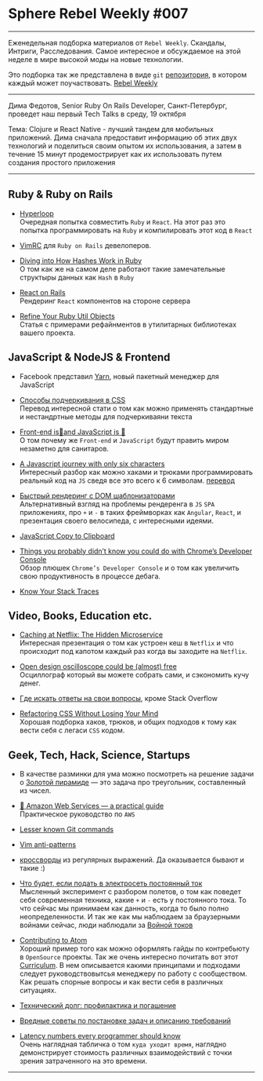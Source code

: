 # Sphere Rebel Weekly #007
----

Еженедельная подборка материалов от `Rebel Weekly`. Скандалы, Интриги, Расследования.
Самое интересное и обсуждаемое на этой неделе в мире высокой моды на новые технологии.

Это подборка так же представлена в виде `git` [репозитория](https://github.com/SphereConsultingInc/weekly), в котором каждый может
поучаствовать. [Rebel Weekly](https://github.com/SphereConsultingInc/weekly)

---

Дима Федотов, Senior Ruby On Rails Developer, Санкт-Петербург, проведет наш первый Tech Talks в среду, 19 октября

Тема: Clojure и React Native - лучший тандем для мобильных приложений.
Дима сначала предоставит информацию об этих двух технологий и поделиться своим опытом их использования, а затем в течение 15 минут продемострирует как их использовать путем создания простого приложения

---

## Ruby & Ruby on Rails

* [Hyperloop](http://ruby-hyperloop.io/)<br/>
Очередная попытка совместить `Ruby` и `React`. На этот раз это попытка программировать на
`Ruby` и компилировать этот код в `React`

* [VimRC](http://janjiss.com/walkthrough-of-my-vimrc-file-for-ruby-development/) для `Ruby on Rails` девелоперов.

* [Diving into How Hashes Work in Ruby](https://www.sitepoint.com/diving-into-how-hashes-work-in-ruby/)<br/>
О том как же на самом деле работают такие замечательные структыры данных как `Hash` в `Ruby`

* [React on Rails](https://product.reverb.com/react-on-rails-9936283aea07#.455f7fu1a)<br/>
Рендеринг `React` компонентов на стороне сервера

* [Refine Your Ruby Util Objects](http://www.notmagic.org/refine-your-ruby-util-objects)<br/>
Статья с примерами рефайнментов в утилитарных библиотеках вашего проекта.

## JavaScript & NodeJS & Frontend

* Facebook представил [Yarn](http://www.opennet.ru/opennews/art.shtml?num=45305), новый пакетный менеджер для JavaScript

* [Способы подчеркивания в CSS](http://prgssr.ru/development/sposoby-podcherkivaniya.html)<br/>
Перевод интересной стати о том как можно применять стандартные и нестандртные методы для подчеркиваяни текста

* [Front-end is🤘and JavaScript is 👑](https://medium.com/front-end-hacking/front-end-is-and-javascript-is-d4bc3a8edbb7#.ri6ydker4)<br/>
О том почему же `Front-end` и `JavaScript` будут править миром незаметно для санитаров.

* [A Javascript journey with only six characters](http://jazcash.com/a-javascript-journey-with-only-six-characters/)<br/>
Интересный разбор как можно хаками и трюками программировать реальный код на `JS` сведя все это всего к 6 символам. [перевод](https://habrahabr.ru/post/312172/)

* [Быстрый рендеринг с DOM шаблонизаторами](https://habrahabr.ru/company/oleg-bunin/blog/310868/)<br/>
Альтернативный взгляд на проблемы рендеренга в `JS` `SPA` приложениях, про `+` и `-` в таких фреймворках как `Angular`, `React`, и презентация своего велосипеда, с интересными идеями.

* [JavaScript Copy to Clipboard](https://davidwalsh.name/clipboard)

* [Things you probably didn’t know you could do with Chrome’s Developer Console](https://medium.freecodecamp.com/10-tips-to-maximize-your-javascript-debugging-experience-b69a75859329#.n4ucb1ie0)<br/>
Обзор плюшек `Chrome’s Developer Console` и о том как увеличить свою продуктивность в процессе дебага.

* [Know Your Stack Traces](https://elendur.com/2016/10/06/know-your-stack-traces-en)

## Video, Books, Education etc.

* [Caching at Netflix: The Hidden Microservice](https://www.youtube.com/watch?v=Rzdxgx3RC0Q)<br/>
Интересная презентация о том как устроен кеш в `Netflix` и что происходит под капотом каждый
раз когда вы заходите на `Netflix`.

* [Open design oscilloscope could be (almost) free](http://hackaday.com/2016/10/06/open-design-oscilloscope-could-be-almost-free/)<br>
Осциллограф который вы можете собрать сами, и сэкономить кучу денег.

* [Где искать ответы на свои вопросы](https://tproger.ru/digest/top-answer-services/), кроме Stack Overflow

* [Refactoring CSS Without Losing Your Mind](https://slideslive.com/38898201/refactoring-css-without-losing-your-mind)<br/>
Хорошая подборка хаков, трюков, и общих подходов к тому как вести себя с легаси `CSS` кодом.

## Geek, Tech, Hack, Science, Startups

* В качестве разминки для ума можно посмотреть на решение задачи о [Золотой пирамиде](https://tproger.ru/problems/golden-pyramid/) — это задача про треугольник, составленный из чисел.

* [📙 Amazon Web Services — a practical guide](https://github.com/open-guides/og-aws)<br/>
Практическое руководство по `AWS`

* [Lesser known Git commands](https://hackernoon.com/lesser-known-git-commands-151a1918a60#.yeni1kbk9)

* [Vim anti-patterns](https://sanctum.geek.nz/arabesque/vim-anti-patterns/)

* [кроссворды](https://tproger.ru/digest/regex-crosswords/) из регулярных выражений.
Да оказывается бывают и такие :)

* [Что будет, если подать в электросеть постоянный ток](https://geektimes.ru/post/281306/)<br/>
Мысленный эксперимент с разбором полетов, о том как поведет себя современная техника, какие `+`
и `-` есть у постоянного тока. То что сейчас мы принимаем как данность, когда то было полно
неопределенности. И так же как мы наблюдаем за браузерными войнами сейчас, люди наблюдали за [Войной токов](https://ru.wikipedia.org/wiki/%D0%92%D0%BE%D0%B9%D0%BD%D0%B0_%D1%82%D0%BE%D0%BA%D0%BE%D0%B2)

* [Contributing to Atom](https://github.com/atom/atom/blob/master/CONTRIBUTING.md)<br/>
Хороший пример того как можно оформлять гайды по контребьюту в `OpenSource` проекты. Так же
очень интересно почитать вот этот [Curriculum](https://github.com/lee-dohm/community-manager).
В нем описывается какими принципами и подходами следует руководствовытсья менеджеру по работу с
сообществом. Как решать спорные вопросы и как вести себя в различных ситуациях.

* [Технический долг: профилактика и погашение](https://dou.ua/lenta/articles/technical-debt/)

* [Вредные советы по постановке задач и описанию требований](https://dou.ua/lenta/articles/bad-pm-advice/)

* [Latency numbers every programmer should know](https://gist.github.com/hellerbarde/2843375)<br/>
Очень наглядная табличка о том `куда уходит время`, наглядно демонстрирует стоимость различных взаимодействий с точки зрения затраченного на это времени.

----------------
